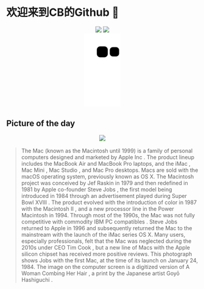 
# 欢迎来到CB的Github 👋

<div align="center">
  <img height="137px" src="https://github-readme-stats.vercel.app/api?username=SuperCB&show_icons=true&theme=radical" />
  <img height="137px" src="https://github-readme-stats.vercel.app/api/top-langs/?username=SuperCB&hide_title=true&hide_border=true&layout=compact&langs_count=6&text_color=000&icon_color=fff" />
</div>


<div align="center">
    <img src="./contribution-snake/github-contribution-grid-snake.svg" />
</div>



## Picture of the day
<div align="center">
  <img width=400px src="https://upload.wikimedia.org/wikipedia/commons/thumb/d/dd/Steve_Jobs_and_Macintosh_computer%2C_January_1984%2C_by_Bernard_Gotfryd_-_edited.jpg/450px-Steve_Jobs_and_Macintosh_computer%2C_January_1984%2C_by_Bernard_Gotfryd_-_edited.jpg" />
</div>

>The  Mac  (known as the Macintosh until 1999) is a family of  personal computers  designed and marketed by  Apple Inc . The product lineup includes the  MacBook Air  and  MacBook Pro  laptops, and the  iMac ,  Mac Mini ,  Mac Studio , and  Mac Pro  desktops. Macs are sold with the  macOS  operating system, previously known as OS X. The Macintosh project was conceived by  Jef Raskin  in 1979 and then redefined in 1981 by Apple co-founder  Steve Jobs ,  the first model  being introduced in 1984 through  an advertisement  played during  Super Bowl XVIII . The product evolved with the introduction of color in 1987 with the  Macintosh II , and a new processor line in the  Power Macintosh  in 1994. Through most of the 1990s, the Mac was not fully competitive with commodity  IBM PC compatibles . Steve Jobs returned to Apple in 1996 and subsequently returned the Mac to the mainstream with the launch of the  iMac  series OS X. Many users, especially professionals, felt that the Mac was neglected during the 2010s under CEO  Tim Cook , but  a new line of Macs  with the  Apple silicon  chipset has received more positive reviews. This photograph shows Jobs with the first Mac, at the time of its launch on January 24, 1984. The image on the computer screen is a digitized version of  A Woman Combing Her Hair , a print by the Japanese artist  Goyō Hashiguchi .


